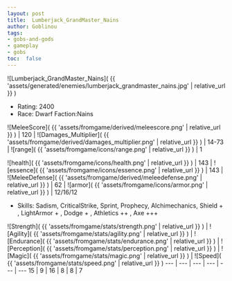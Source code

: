 ```yaml
---
layout: post
title:  Lumberjack_GrandMaster_Nains
author: Goblinou
tags:
- gobs-and-gods
- gameplay
- gobs
toc:  false
---
```


![Lumberjack_GrandMaster_Nains]( {{ 'assets/generated/enemies/lumberjack_grandmaster_nains.jpg' | relative_url }} )
- Rating: 2400
- Race: Dwarf  Faction:Nains

![MeleeScore]( {{ 'assets/fromgame/derived/meleescore.png' | relative_url }} ) | 120 | ![Damages_Multiplier]( {{ 'assets/fromgame/derived/damages_multiplier.png' | relative_url }} ) | 14-73 | ![range]( {{ 'assets/fromgame/icons/range.png' | relative_url }} ) | 1


![health]( {{ 'assets/fromgame/icons/health.png' | relative_url }} ) | 143 | ![essence]( {{ 'assets/fromgame/icons/essence.png' | relative_url }} ) | 143 | ![MeleeDefense]( {{ 'assets/fromgame/derived/meleedefense.png' | relative_url }} ) | 62 | ![armor]( {{ 'assets/fromgame/icons/armor.png' | relative_url }} ) | 12/16/12

* Skills: Sadism, CriticalStrike, Sprint, Prophecy, Alchimechanics, Shield + , LightArmor + , Dodge + , Athletics ++ , Axe +++ 

![Strength]( {{ 'assets/fromgame/stats/strength.png' | relative_url }} ) | ![Agility]( {{ 'assets/fromgame/stats/agility.png' | relative_url }} ) | ![Endurance]( {{ 'assets/fromgame/stats/endurance.png' | relative_url }} ) | ![Perception]( {{ 'assets/fromgame/stats/perception.png' | relative_url }} ) | ![Magic]( {{ 'assets/fromgame/stats/magic.png' | relative_url }} ) | ![Speed]( {{ 'assets/fromgame/stats/speed.png' | relative_url }} )
--- | --- | --- | --- | --- | ---
15 | 9 | 16 | 8 | 8 | 7
